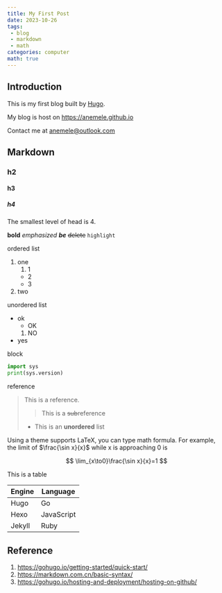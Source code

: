 ```yaml
---
title: My First Post
date: 2023-10-26
tags:
 - blog
 - markdown
 - math
categories: computer
math: true
---
```


## Introduction

This is my first blog built by [Hugo](https://gohugo.io).

My blog is host on <https://anemele.github.io>

Contact me at <anemele@outlook.com>

<!--more-->

## Markdown

### h2

#### h3

##### h4

The smallest level of head is 4.

**bold** *emphasized* ***be*** ~~delete~~ `highlight`

ordered list
1. one
    1. 1
    - 2
    - 3
2. two

unordered list
- ok
    - OK
    1. NO
- yes

block
```python
import sys
print(sys.version)
```

reference
> This is a reference.
>
> > This is a ~~sub~~reference
>
> - This is an **unordered** list

Using a theme supports LaTeX, you can type math formula.
For example, the limit of $\frac{\sin x}{x}$
while x is approaching $0$ is

$$
\lim_{x\to0}\frac{\sin x}{x}=1
$$

This is a table

| Engine | Language |
| -- | -- |
| Hugo | Go |
| Hexo | JavaScript |
| Jekyll | Ruby |

## Reference

1. <https://gohugo.io/getting-started/quick-start/>
2. <https://markdown.com.cn/basic-syntax/>
3. <https://gohugo.io/hosting-and-deployment/hosting-on-github/>
